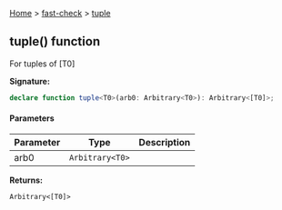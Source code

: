[Home](/) &gt; [fast-check](../fast-check.md) &gt; [tuple](tuple.md)

## tuple() function

For tuples of \[T0\]

<b>Signature:</b>

```typescript
declare function tuple<T0>(arb0: Arbitrary<T0>): Arbitrary<[T0]>;
```

#### Parameters

|  Parameter | Type | Description |
|  --- | --- | --- |
|  arb0 | <code>Arbitrary&lt;T0&gt;</code> |  |

<b>Returns:</b>

`Arbitrary<[T0]>`

